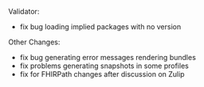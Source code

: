 Validator:
* fix bug loading implied packages with no version


Other Changes:
* fix bug generating error messages rendering bundles
* fix problems generating snapshots in some profiles
* fix for FHIRPath changes after discussion on Zulip
